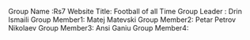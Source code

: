 Group Name   :Rs7
Website Title: Football of all Time
Group Leader : Drin Ismaili
Group Member1: Matej Matevski
Group Member2: Petar Petrov Nikolaev
Group Member3: Ansi Ganiu
Group Member4:
